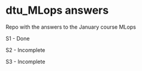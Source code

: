 # dtu_MLops answers
Repo with the answers to the January course MLops

S1 - Done

S2 - Incomplete

S3 - Incomplete